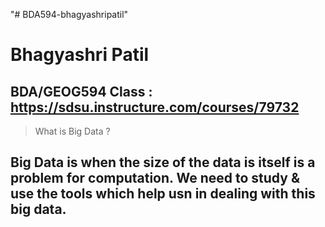 "# BDA594-bhagyashripatil" 
# Bhagyashri Patil

## BDA/GEOG594 Class : https://sdsu.instructure.com/courses/79732

> What is Big Data ?
## Big Data is when the size of the data is itself is a problem for computation. We need to study & use the tools which help usn in dealing with this big data.
